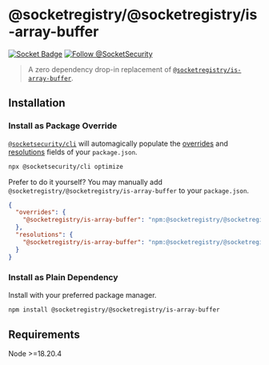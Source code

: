 # @socketregistry/@socketregistry/is-array-buffer

[![Socket Badge](https://socket.dev/api/badge/npm/package/@socketregistry/@socketregistry/is-array-buffer)](https://socket.dev/npm/package/@socketregistry/@socketregistry/is-array-buffer)
[![Follow @SocketSecurity](https://img.shields.io/twitter/follow/SocketSecurity?style=social)](https://twitter.com/SocketSecurity)

> A zero dependency drop-in replacement of
> [`@socketregistry/is-array-buffer`](https://www.npmjs.com/package/@socketregistry/is-array-buffer).

## Installation

### Install as Package Override

[`@socketsecurity/cli`](https://www.npmjs.com/package/@socketsecurity/cli) will
automagically populate the
[overrides](https://docs.npmjs.com/cli/v9/configuring-npm/package-json#overrides)
and [resolutions](https://yarnpkg.com/configuration/manifest#resolutions) fields
of your `package.json`.

```sh
npx @socketsecurity/cli optimize
```

Prefer to do it yourself? You may manually add
`@socketregistry/@socketregistry/is-array-buffer` to your `package.json`.

```json
{
  "overrides": {
    "@socketregistry/is-array-buffer": "npm:@socketregistry/@socketregistry/is-array-buffer@^1"
  },
  "resolutions": {
    "@socketregistry/is-array-buffer": "npm:@socketregistry/@socketregistry/is-array-buffer@^1"
  }
}
```

### Install as Plain Dependency

Install with your preferred package manager.

```sh
npm install @socketregistry/@socketregistry/is-array-buffer
```

## Requirements

Node &gt;=18.20.4
